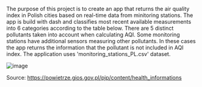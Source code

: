 The purpose of this project is to create an app that returns the air quality index in Polish cities based on real-time data from minitoring stations. The app is build with dash and classifies most recent available measurements into 6 categories according to the table below. There are 5 distinct pollutants taken into account when calculating AQI. Some monitoring stations have additional sensors measuring other pollutants. In these cases the app returns the information that the pollutant is not included in AQI index. The application uses 'monitoring_stations_PL.csv' dataset.

![image](https://github.com/RadoslawStanisz/Live-air-quality-app/assets/136122006/7f02b1d1-e3ec-4840-8a6a-188497580793)

Source: https://powietrze.gios.gov.pl/pjp/content/health_informations
